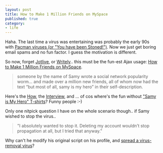 ```yaml
---
layout: post
title: How to Make 1 Million Friends on MySpace
published: true
category:
- life
---
```

Haha. The last time a virus was entertaining was probably the early 90s with [Pacman viruses (or "You have been Stoned!")](http://www.phreak.org/archives/The_Hacker_Chronicles_II/virusl5/virusl5.20). Now we just get boring email spams and no fun factor. I guess the motivation is different.  
  
So now, forget [Jotlive](http://jotlive.com/), or [Writely](http://www.writely.com/).. this must be the fun-est Ajax usage: [How to Make 1 Million Friends on MySpace](http://blog.outer-court.com/archive/2005-10-13-n73.html).

> someone by the name of Samy wrote a social network popularity worm... and made over a million new friends, all of whom now had the text “but most of all, samy is my hero” in their self-description.

  
  
Here's the [How](http://namb.la/popular/tech.html), the [Interview](http://blog.outer-court.com/archive/2005-10-14-n81.html), and ... of cos where's the fun without ["Samy is My Hero" T-shirts](http://www.zazzle.com/products/product/product.asp?general%5Fcategory%5Fid=103001500200055451&caching=on&product%5Fid=235675854368861575&index=1)? Funny people :-)  
  
Only one nitpick question I have on the whole scenario though.. if Samy wished to stop the virus..   
  

> "I absolutely wanted to stop it. Deleting my account wouldn’t stop propagation at all, but I tried that anyway."

  
  
Why can't he modify his original script on his profile, and [spread a virus-removal virus](http://blog.yanime.org/articles/2004/07/08/patch-process)?  
